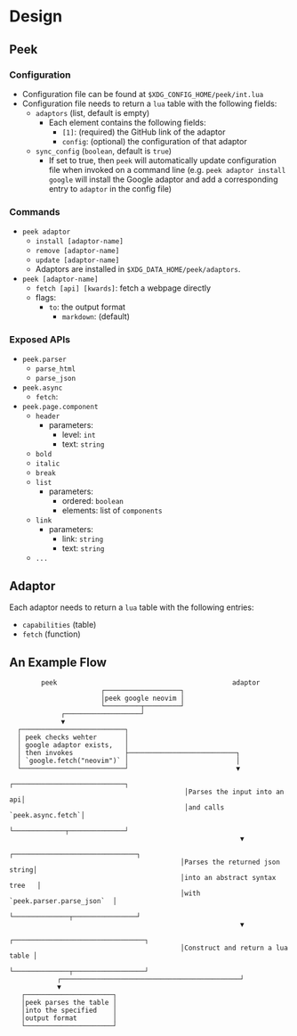 # Design

## Peek

### Configuration

- Configuration file can be found at
  `$XDG_CONFIG_HOME/peek/int.lua`
- Configuration file needs to return a `lua` table
  with the following fields:
  - `adaptors` (list, default is empty)
    - Each element contains the following fields:
      - `[1]`: 
        (required) 
        the GitHub link of the adaptor
      - `config`: 
        (optional)
        the configuration of that adaptor
  - `sync_config` (`boolean`, default is `true`)
    - If set to true, 
      then `peek` will automatically update configuration file
      when invoked on a command line
      (e.g. `peek adaptor install google`
      will install the Google adaptor
      and add a corresponding entry to `adaptor` in the config file)

### Commands

- `peek adaptor`
  - `install [adaptor-name]`
  - `remove [adaptor-name]`
  - `update [adaptor-name]`
  - Adaptors are installed in 
    `$XDG_DATA_HOME/peek/adaptors`.
- `peek [adaptor-name]`
  - `fetch [api] [kwards]`: fetch a webpage directly
  - flags:
    - `to`: the output format
      - `markdown`: 
        (default)

### Exposed APIs

- `peek.parser`
  - `parse_html`
  - `parse_json`
- `peek.async`
  - `fetch`:
- `peek.page.component`
  - `header`
    - parameters: 
      - level: `int`
      - text: `string`
  - `bold`
  - `italic`
  - `break`
  - `list`
    - parameters:
      - ordered: `boolean`
      - elements: list of `components`
  - `link`
    - parameters:
      - link: `string`
      - text: `string`
  - `...`

## Adaptor

Each adaptor needs to return a `lua` table
with the following entries:
- `capabilities` (table)
- `fetch` (function)


## An Example Flow
```
        peek                                            adaptor
                       ┌───────────────────┐
                       │peek google neovim │
                       └─────────┬─────────┘
             ┌───────────────────┘
             ▼
  ┌──────────────────────────┐
  │ peek checks wehter       │
  │ google adaptor exists,   │
  │ then invokes             ├───────────────────────────┐
  │ `google.fetch("neovim")` │                           │
  └──────────────────────────┘                           ▼
                                            ┌────────────────────────────┐
                                            │Parses the input into an api│ 
                                            │and calls `peek.async.fetch`│ 
                                            └─────────────┬──────────────┘
                                                          ▼ 
                                           ┌───────────────────────────────┐
                                           │Parses the returned json string│
                                           │into an abstract syntax tree   │
                                           │with `peek.parser.parse_json`  │
                                           └──────────────┬────────────────┘
                                                          ▼ 
                                           ┌─────────────────────────────────┐  
                                           │Construct and return a lua table │                                                          
                                           └──────────────┬──────────────────┘  
            ┌─────────────────────────────────────────────┘
            ▼
   ┌──────────────────────┐
   │peek parses the table │
   │into the specified    │
   │output format         │
   └──────────────────────┘
```
